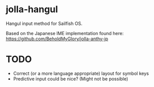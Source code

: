 jolla-hangul
==============

Hangul input method for Sailfish OS.


Based on the Japanese IME implementation found here: https://github.com/BeholdMyGlory/jolla-anthy-jp



TODO
=====

 * Correct (or a more language appropriate) layout for symbol keys
 * Predictive input could be nice? (Might not be possible)
